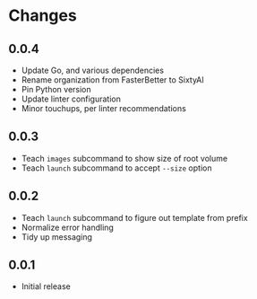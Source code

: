 # Changes

## 0.0.4

* Update Go, and various dependencies
* Rename organization from FasterBetter to SixtyAI
* Pin Python version
* Update linter configuration
* Minor touchups, per linter recommendations

## 0.0.3

* Teach `images` subcommand to show size of root volume
* Teach `launch` subcommand to accept `--size` option

## 0.0.2

* Teach `launch` subcommand to figure out template from prefix
* Normalize error handling
* Tidy up messaging

## 0.0.1

* Initial release
